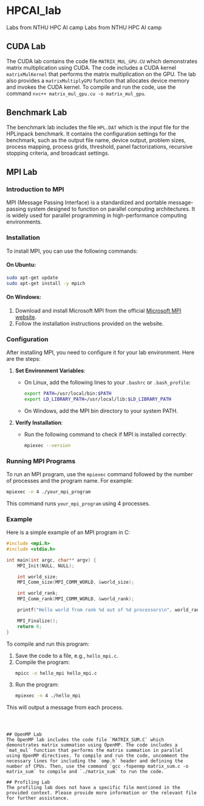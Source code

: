 # HPCAI_lab
Labs from NTHU HPC AI camp
Labs from NTHU HPC AI camp

## CUDA Lab
The CUDA lab contains the code file `MATRIX_MUL_GPU.CU` which demonstrates matrix multiplication using CUDA. The code includes a CUDA kernel `matrixMulKernel` that performs the matrix multiplication on the GPU. The lab also provides a `matrixMultiplyGPU` function that allocates device memory and invokes the CUDA kernel. To compile and run the code, use the command `nvc++ matrix_mul_gpu.cu -o matrix_mul_gpu`.

## Benchmark Lab
The benchmark lab includes the file `HPL.DAT` which is the input file for the HPLinpack benchmark. It contains the configuration settings for the benchmark, such as the output file name, device output, problem sizes, process mapping, process grids, threshold, panel factorizations, recursive stopping criteria, and broadcast settings.


## MPI Lab

### Introduction to MPI
MPI (Message Passing Interface) is a standardized and portable message-passing system designed to function on parallel computing architectures. It is widely used for parallel programming in high-performance computing environments.

### Installation
To install MPI, you can use the following commands:

#### On Ubuntu:
```sh
sudo apt-get update
sudo apt-get install -y mpich
```

#### On Windows:
1. Download and install Microsoft MPI from the official [Microsoft MPI website](https://docs.microsoft.com/en-us/message-passing-interface/microsoft-mpi).
2. Follow the installation instructions provided on the website.

### Configuration
After installing MPI, you need to configure it for your lab environment. Here are the steps:

1. **Set Environment Variables**:
   - On Linux, add the following lines to your `.bashrc` or `.bash_profile`:
     ```sh
     export PATH=/usr/local/bin:$PATH
     export LD_LIBRARY_PATH=/usr/local/lib:$LD_LIBRARY_PATH
     ```
   - On Windows, add the MPI bin directory to your system PATH.

2. **Verify Installation**:
   - Run the following command to check if MPI is installed correctly:
     ```sh
     mpiexec --version
     ```

### Running MPI Programs
To run an MPI program, use the `mpiexec` command followed by the number of processes and the program name. For example:

```sh
mpiexec -n 4 ./your_mpi_program
```

This command runs `your_mpi_program` using 4 processes.

### Example
Here is a simple example of an MPI program in C:

```c
#include <mpi.h>
#include <stdio.h>

int main(int argc, char** argv) {
    MPI_Init(NULL, NULL);

    int world_size;
    MPI_Comm_size(MPI_COMM_WORLD, &world_size);

    int world_rank;
    MPI_Comm_rank(MPI_COMM_WORLD, &world_rank);

    printf("Hello world from rank %d out of %d processors\n", world_rank, world_size);

    MPI_Finalize();
    return 0;
}
```

To compile and run this program:

1. Save the code to a file, e.g., `hello_mpi.c`.
2. Compile the program:
   ```sh
   mpicc -o hello_mpi hello_mpi.c
   ```
3. Run the program:
   ```sh
   mpiexec -n 4 ./hello_mpi
   ```

This will output a message from each process.

```



## OpenMP Lab
The OpenMP lab includes the code file `MATRIX_SUM.C` which demonstrates matrix summation using OpenMP. The code includes a `mat_mul` function that performs the matrix summation in parallel using OpenMP directives. To compile and run the code, uncomment the necessary lines for including the `omp.h` header and defining the number of CPUs. Then, use the command `gcc -fopenmp matrix_sum.c -o matrix_sum` to compile and `./matrix_sum` to run the code.

## Profiling Lab
The profiling lab does not have a specific file mentioned in the provided context. Please provide more information or the relevant file for further assistance.
